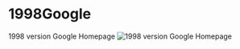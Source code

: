 # 1998Google
1998 version Google Homepage
![1998 version Google Homepage](https://user-images.githubusercontent.com/113183535/211143576-265b7dd6-10bd-4d9d-91f7-7d29c87a163a.png)
